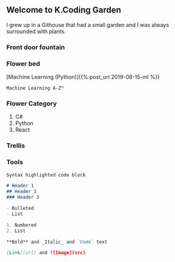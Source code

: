 ## Welcome to K.Coding Garden

I grew up in a Githouse that had a small garden and I was always surrounded with plants. 

### Front door fountain



### Flower bed
[Machine Learning (Python)]({% post_url 2019-08-15-ml %})
```
Machine Learning A-Z™
```

### Flower Category
1. C#
2. Python
3. React
### Trellis
### Tools
```markdown
Syntax highlighted code block

# Header 1
## Header 2
### Header 3

- Bulleted
- List

1. Numbered
2. List

**Bold** and _Italic_ and `Code` text

[Link](url) and ![Image](src)
```
